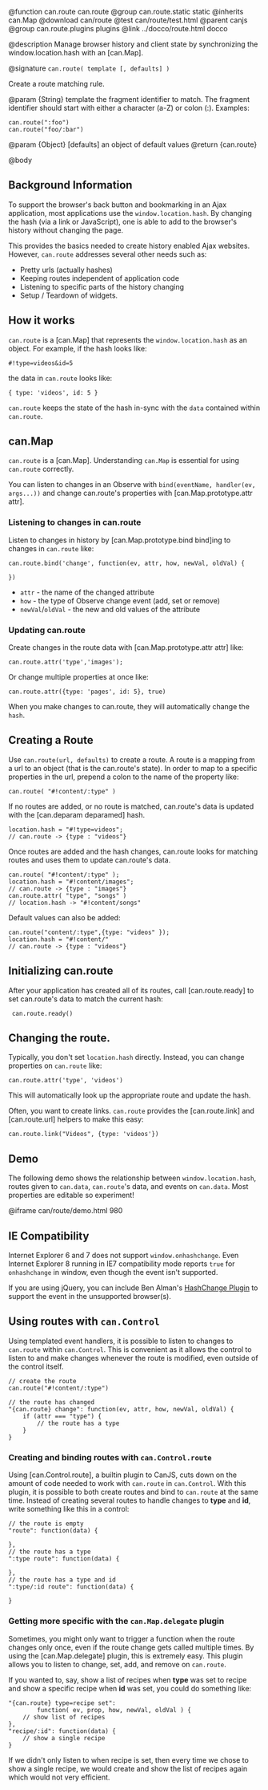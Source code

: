 @function can.route can.route
@group can.route.static static
@inherits can.Map
@download can/route
@test can/route/test.html
@parent canjs
@group can.route.plugins plugins
@link ../docco/route.html docco

@description Manage browser history and
client state by synchronizing the window.location.hash with
an [can.Map].

@signature `can.route( template [, defaults] )`

Create a route matching rule.

@param {String} template the fragment identifier to match.  The fragment identifier
should start with either a character (a-Z) or colon (:).  Examples:

    can.route(":foo")
    can.route("foo/:bar")

@param {Object} [defaults] an object of default values
@return {can.route}

@body

## Background Information

To support the browser's back button and bookmarking
in an Ajax application, most applications use
the <code>window.location.hash</code>.  By
changing the hash (via a link or JavaScript), 
one is able to add to the browser's history 
without changing the page.

This provides the basics needed to
create history enabled Ajax websites.  However,
`can.route` addresses several other needs such as:

  - Pretty urls (actually hashes)
  - Keeping routes independent of application code
  - Listening to specific parts of the history changing
  - Setup / Teardown of widgets.

## How it works

<code>can.route</code> is a [can.Map] that represents the
<code>window.location.hash</code> as an 
object.  For example, if the hash looks like:

    #!type=videos&id=5
    
the data in <code>can.route</code> looks like:

    { type: 'videos', id: 5 }


`can.route` keeps the state of the hash in-sync with the `data` contained within 
`can.route`.

## can.Map

`can.route` is a [can.Map]. Understanding
`can.Map` is essential for using `can.route` correctly.

You can listen to changes in an Observe with `bind(eventName, handler(ev, args...))` and
change can.route's properties with 
[can.Map.prototype.attr attr].

### Listening to changes in can.route

Listen to changes in history 
by [can.Map.prototype.bind bind]ing to
changes in <code>can.route</code> like:

    can.route.bind('change', function(ev, attr, how, newVal, oldVal) {
    
    })

 - `attr` - the name of the changed attribute
 - `how` - the type of Observe change event (add, set or remove)
 - `newVal`/`oldVal` - the new and old values of the attribute

### Updating can.route

Create changes in the route data with [can.Map.prototype.attr attr] like:

    can.route.attr('type','images');

Or change multiple properties at once like:

    can.route.attr({type: 'pages', id: 5}, true)

When you make changes to can.route, they will automatically
change the <code>hash</code>.

## Creating a Route

Use <code>can.route(url, defaults)</code> to create a 
route. A route is a mapping from a url to 
an object (that is the can.route's state). 
In order to map to a specific properties in the url,
prepend a colon to the name of the property like:

    can.route( "#!content/:type" )


If no routes are added, or no route is matched, 
can.route's data is updated with the [can.deparam deparamed]
hash.

    location.hash = "#!type=videos";
    // can.route -> {type : "videos"}
    
Once routes are added and the hash changes,
can.route looks for matching routes and uses them
to update can.route's data.

    can.route( "#!content/:type" );
    location.hash = "#!content/images";
    // can.route -> {type : "images"}
    can.route.attr( "type", "songs" )
    // location.hash -> "#!content/songs"
    
Default values can also be added:

    can.route("content/:type",{type: "videos" });
    location.hash = "#!content/"
    // can.route -> {type : "videos"}
    
## Initializing can.route

After your application has created all of its routes, call [can.route.ready]
to set can.route's data to match the current hash:

     can.route.ready()

## Changing the route.

Typically, you don't set <code>location.hash</code>
directly.  Instead, you can change properties on <code>can.route</code>
like:

    can.route.attr('type', 'videos')
    
This will automatically look up the appropriate 
route and update the hash.

Often, you want to create links.  <code>can.route</code> provides
the [can.route.link] and [can.route.url] helpers to make this 
easy:

    can.route.link("Videos", {type: 'videos'})

## Demo

The following demo shows the relationship between `window.location.hash`,
routes given to `can.data`,
`can.route`'s data, and events on `can.data`.  Most properties 
are editable so experiment!

@iframe can/route/demo.html 980

## IE Compatibility

Internet Explorer 6 and 7 does not support `window.onhashchange`. 
Even Internet Explorer 8 running in IE7 compatibility mode reports `true` 
for `onhashchange` in window, even though the event isn't supported.

If you are using jQuery, you can include Ben Alman's [HashChange Plugin](http://benalman.com/projects/jquery-hashchange-plugin/)
to support the event in the unsupported browser(s).

## Using routes with `can.Control`

Using templated event handlers, it is possible to listen to changes to
`can.route` within `can.Control`. This is convenient as it allows the
control to listen to and make changes whenever the route is modified, 
even outside of the control itself.

    // create the route
    can.route("#!content/:type")

    // the route has changed
    "{can.route} change": function(ev, attr, how, newVal, oldVal) {
        if (attr === "type") {
            // the route has a type
        }
    }

### Creating and binding routes with `can.Control.route`

Using [can.Control.route], a builtin plugin to CanJS, cuts down on the amount
of code needed to work with `can.route` in `can.Control`. With this plugin, it is possible
to both create routes and bind to `can.route` at the same time. Instead of creating
several routes to handle changes to __type__ and __id__, write something like this
in a control:

    // the route is empty
    "route": function(data) {

    },
    // the route has a type
    ":type route": function(data) {

    }, 
    // the route has a type and id
    ":type/:id route": function(data) {

    }


### Getting more specific with the `can.Map.delegate` plugin

Sometimes, you might only want to trigger a function when the route changes
only once, even if the route change gets called multiple times. By using the 
[can.Map.delegate] plugin, this is extremely easy. This plugin allows you to 
listen to change, set, add, and remove on `can.route`.

If you wanted to, say, show a list of recipes when  __type__ was set to recipe
and show a specific recipe when __id__ was set, you could do something like:

    "{can.route} type=recipe set": 
            function( ev, prop, how, newVal, oldVal ) {
        // show list of recipes
    },
    "recipe/:id": function(data) {
        // show a single recipe
    }

If we didn't only listen to when recipe is set, then every time we chose to
show a single recipe, we would create and show the list of recipes again which 
would not very efficient.

